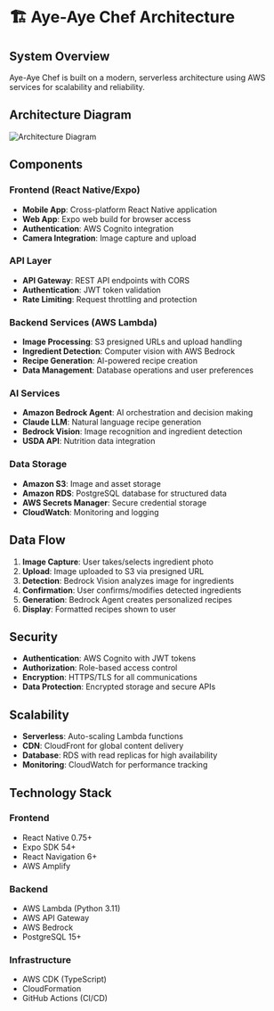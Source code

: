 # 🏗️ Aye-Aye Chef Architecture

## System Overview

Aye-Aye Chef is built on a modern, serverless architecture using AWS services for scalability and reliability.

## Architecture Diagram

![Architecture Diagram](aye-aye-chef-architecture-clean.drawio)

## Components

### Frontend (React Native/Expo)
- **Mobile App**: Cross-platform React Native application
- **Web App**: Expo web build for browser access
- **Authentication**: AWS Cognito integration
- **Camera Integration**: Image capture and upload

### API Layer
- **API Gateway**: REST API endpoints with CORS
- **Authentication**: JWT token validation
- **Rate Limiting**: Request throttling and protection

### Backend Services (AWS Lambda)
- **Image Processing**: S3 presigned URLs and upload handling
- **Ingredient Detection**: Computer vision with AWS Bedrock
- **Recipe Generation**: AI-powered recipe creation
- **Data Management**: Database operations and user preferences

### AI Services
- **Amazon Bedrock Agent**: AI orchestration and decision making
- **Claude LLM**: Natural language recipe generation
- **Bedrock Vision**: Image recognition and ingredient detection
- **USDA API**: Nutrition data integration

### Data Storage
- **Amazon S3**: Image and asset storage
- **Amazon RDS**: PostgreSQL database for structured data
- **AWS Secrets Manager**: Secure credential storage
- **CloudWatch**: Monitoring and logging

## Data Flow

1. **Image Capture**: User takes/selects ingredient photo
2. **Upload**: Image uploaded to S3 via presigned URL
3. **Detection**: Bedrock Vision analyzes image for ingredients
4. **Confirmation**: User confirms/modifies detected ingredients
5. **Generation**: Bedrock Agent creates personalized recipes
6. **Display**: Formatted recipes shown to user

## Security

- **Authentication**: AWS Cognito with JWT tokens
- **Authorization**: Role-based access control
- **Encryption**: HTTPS/TLS for all communications
- **Data Protection**: Encrypted storage and secure APIs

## Scalability

- **Serverless**: Auto-scaling Lambda functions
- **CDN**: CloudFront for global content delivery
- **Database**: RDS with read replicas for high availability
- **Monitoring**: CloudWatch for performance tracking

## Technology Stack

### Frontend
- React Native 0.75+
- Expo SDK 54+
- React Navigation 6+
- AWS Amplify

### Backend
- AWS Lambda (Python 3.11)
- AWS API Gateway
- AWS Bedrock
- PostgreSQL 15+

### Infrastructure
- AWS CDK (TypeScript)
- CloudFormation
- GitHub Actions (CI/CD)